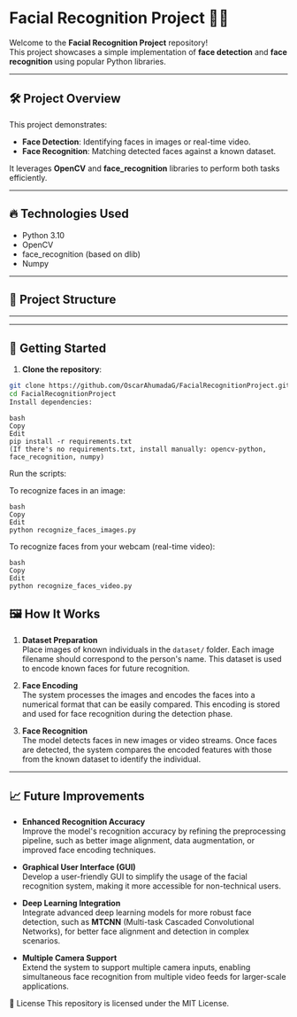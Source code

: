 # Facial Recognition Project 🧠📸

Welcome to the **Facial Recognition Project** repository!  
This project showcases a simple implementation of **face detection** and **face recognition** using popular Python libraries.

---

## 🛠 Project Overview

This project demonstrates:

- **Face Detection**: Identifying faces in images or real-time video.
- **Face Recognition**: Matching detected faces against a known dataset.

It leverages **OpenCV** and **face_recognition** libraries to perform both tasks efficiently.

---

## 🔥 Technologies Used

- Python 3.10
- OpenCV
- face_recognition (based on dlib)
- Numpy

---

## 📂 Project Structure


---

---

## 🚀 Getting Started

1. **Clone the repository**:
```bash
git clone https://github.com/OscarAhumadaG/FacialRecognitionProject.git
cd FacialRecognitionProject
Install dependencies:
```
```
bash
Copy
Edit
pip install -r requirements.txt
(If there's no requirements.txt, install manually: opencv-python, face_recognition, numpy)
```

Run the scripts:

To recognize faces in an image:
```
bash
Copy
Edit
python recognize_faces_images.py
```

To recognize faces from your webcam (real-time video):
```
bash
Copy
Edit
python recognize_faces_video.py
```

## 🖼 How It Works

1. **Dataset Preparation**  
   Place images of known individuals in the `dataset/` folder. Each image filename should correspond to the person's name. This dataset is used to encode known faces for future recognition.

2. **Face Encoding**  
   The system processes the images and encodes the faces into a numerical format that can be easily compared. This encoding is stored and used for face recognition during the detection phase.

3. **Face Recognition**  
   The model detects faces in new images or video streams. Once faces are detected, the system compares the encoded features with those from the known dataset to identify the individual.

---

## 📈 Future Improvements

- **Enhanced Recognition Accuracy**  
  Improve the model's recognition accuracy by refining the preprocessing pipeline, such as better image alignment, data augmentation, or improved face encoding techniques.

- **Graphical User Interface (GUI)**  
  Develop a user-friendly GUI to simplify the usage of the facial recognition system, making it more accessible for non-technical users.

- **Deep Learning Integration**  
  Integrate advanced deep learning models for more robust face detection, such as **MTCNN** (Multi-task Cascaded Convolutional Networks), for better face alignment and detection in complex scenarios.

- **Multiple Camera Support**  
  Extend the system to support multiple camera inputs, enabling simultaneous face recognition from multiple video feeds for larger-scale applications.


📄 License
This repository is licensed under the MIT License.

